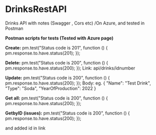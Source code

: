 # DrinksRestAPI
Drinks API with notes (Swagger , Cors etc) /On Azure, and tested in Postman


**Postman scripts for tests (Tested with Azure page)**

**Create:**
pm.test("Status code is 201", function () {
    pm.response.to.have.status(201);
});

**Delete:**
pm.test("Status code is 200", function () {
    pm.response.to.have.status(200);
});
Link: api/drinks/idnumber

**Update:**
pm.test("Status code is 200", function () {
    pm.response.to.have.status(200);
});
Body:
eg. {
    "Name": "Test Drink",
    "Type": "Soda",
    "YearOfProduction": 2022
}


**Get all:**
pm.test("Status code is 200", function () {
    pm.response.to.have.status(200);
});



**GetbyID (issues):**
pm.test("Status code is 200", function () {
    pm.response.to.have.status(200);
});

and added id in link
